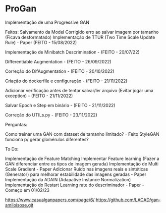# ProGan
 Implementação de uma Progressive GAN

Feitos:
Salvamento da Model
Corrigido erro ao salvar imagem por tamanho (Ficava desformatado)
Implementação de TTUR (Two Time Scale Update Rule) - Paper (FEITO - 15/08/2022)

Implementação de Minibatch Descrimination - (FEITO - 20/07/22)

Differentiable Augmentation - (FEITO - 26/09/2022)

Correção do DifAugmentation - (FEITO - 20/10/2022)

Criação do dockerfile e configuração - (FEITO - 21/11/2022)

Adicionar verificação antes de tentar salvar/ler arquivo (Evitar jogar uma exception) - (FEITO - 21/11/2022)

Salvar Epoch e Step em binário - (FEITO - 21/11/2022)

Correção do UTILs.py - (FEITO - 23/11/2022)

 Perguntas:

 Como treinar uma GAN com dataset de tamanho limitado? - Feito
 StyleGAN funciona p/ gerar glomérulos diferentes?

 To Do:
 
 Implementação de Feature Matching
 Implementar Feature learning (Fazer a GAN diferenciar entre os tipos de imagem gerada)
 Implementação de Multi Scale Gradient - Paper
 Adicionar Ruido nas imagens reais e sintéticas (Generator) para melhorar estabilidade das imagens geradas - Paper
 Implementação da ADAIN (Adapative Instance Normalization)
 Implementação do Restart Learning rate do descriminador - Paper - Começo em 01/02/23


https://www.casualganpapers.com/page/6/
https://github.com/LACAD/gan-amiloisose.git